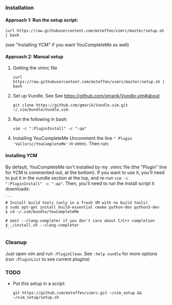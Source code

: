 ### Installation

#### Approach 1: Run the setup script:

```
curl https://raw.githubusercontent.com/msteffen/vimrc/master/setup.sh | bash
```

(see "Installing YCM" if you want YouCompleteMe as well)

#### Approach 2: Manual setup

1. Getting the vimrc file

    ```
    curl https://raw.githubusercontent.com/msteffen/vimrc/master/setup.sh | bash
    ```

1. Set up Vundle. See See <https://github.com/gmarik/Vundle.vim#about>

    ```
    git clone https://github.com/gmarik/Vundle.vim.git ~/.vim/bundle/Vundle.vim
    ```

1. Run the following in bash:

    ```
    vim -c ":PluginInstall" -c ":qa"
    ```

1. Installing YouCompleteMe
    Uncomment the line `" Plugin 'Valloric/YouCompleteMe'` in vimrc. Then run:

#### Installing YCM

By default, YouCompleteMe isn't installed by my .vimrc file (the "Plugin" line for YCM is commented out, at the bottom). If you want to use it, you'll need to put it in the vundle section at the top, and re-run `vim -c ":PluginInstall" -c ":qa"`. Then, you'll need to run the install script it downloads:

    ```
    # Install build tools (only in a fresh VM with no build tools)
    $ sudo apt-get install build-essential cmake python-dev python3-dev
    $ cd ~/.vim/bundle/YouCompleteMe

    # omit --clang-completer if you don't care about C/C++ completion
    $ ./install.sh --clang-completer
    ```

### Cleanup
Just open vim and run `:PluginClean`. See `:help vundle` for more options (run `:PluginList` to see current plugins)

### TODO
* Put this setup in a script:

    ```
    git https://github.com/msteffen/vimrc.git ~/vim_setup && ~/vim_setup/setup.sh
    ```
